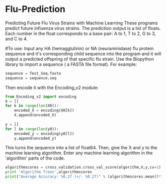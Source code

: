 # Flu-Prediction
Predicting Future Flu Virus Strains with Machine Learning 
These programs predict future influenza virus strains. The prediction output is a list of floats. Each number in the float corresponds to a base pair:
A to 1, T to 2, G to 3, and C to 4.

#To use:
Input any HA (hemagglutinin) or NA (neuraminidase) flu protein sequence and it's corresponding child sequence into the program and it will output a predicted offspring of that specific flu strain.
Use the Biopython library to import a sequence ( a FASTA file format). For example:
```python
sequence = Test_Seq.fasta 
sequence = sequence.seq
```
Then encode it with the Encoding_v2 module:
```python
from Encoding_v2 import encoding
X = []
for k in range(len(X0)):
    encoded_X = encoding(X0[k])
    X.append(encoded_X)
    
y = []
for l in range(len(y0)):
    encoded_y = encoding(y0[l])
    y.append(encoded_y)
```
This turns the sequence into a list of float64.
Then, give the X and y to the machine learning algorithm.
Enter any machine learning algorithm in the 'algorithm' parts of the code.
```python
algorithmscores = cross_validation.cross_val_score(algorithm,X,y,cv=2)
print 'Algorithm Trees',algorithmscores
print("Average Accuracy: %0.2f (+/- %0.2f)" % (algorithmscores.mean()*100, algorithmscores.std() *100))
```
